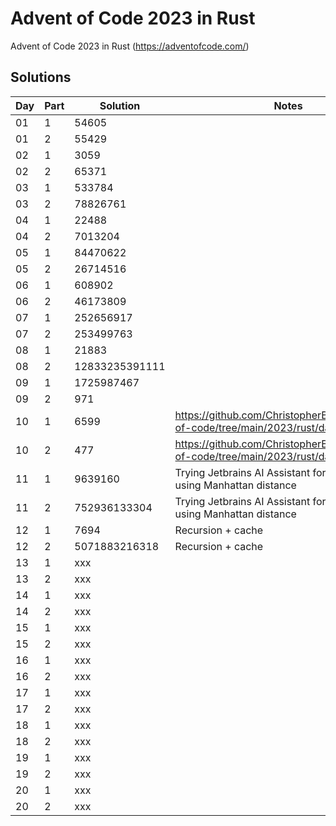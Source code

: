 # Advent of Code 2023 in Rust

Advent of Code 2023 in Rust (https://adventofcode.com/)

## Solutions

| Day | Part | Solution       | Notes                                                                                |
|-----|------|----------------|--------------------------------------------------------------------------------------|
| 01  | 1    | 54605          |                                                                                      |
| 01  | 2    | 55429          |                                                                                      |
| 02  | 1    | 3059           |                                                                                      | 
| 02  | 2    | 65371          |                                                                                      |
| 03  | 1    | 533784         |                                                                                      | 
| 03  | 2    | 78826761       |                                                                                      |
| 04  | 1    | 22488          |                                                                                      |
| 04  | 2    | 7013204        |                                                                                      |
| 05  | 1    | 84470622       |                                                                                      |
| 05  | 2    | 26714516       |                                                                                      |
| 06  | 1    | 608902         |                                                                                      |
| 06  | 2    | 46173809       |                                                                                      |
| 07  | 1    | 252656917      |                                                                                      |
| 07  | 2    | 253499763      |                                                                                      |
| 08  | 1    | 21883          |                                                                                      |
| 08  | 2    | 12833235391111 |                                                                                      |
| 09  | 1    | 1725987467     |                                                                                      |
| 09  | 2    | 971            |                                                                                      |
| 10  | 1    | 6599           | https://github.com/ChristopherBiscardi/advent-of-code/tree/main/2023/rust/day-10/src |
| 10  | 2    | 477            | https://github.com/ChristopherBiscardi/advent-of-code/tree/main/2023/rust/day-10/src |
| 11  | 1    | 9639160        | Trying Jetbrains AI Assistant for the first time, using Manhattan distance           |
| 11  | 2    | 752936133304   | Trying Jetbrains AI Assistant for the first time, using Manhattan distance           |
| 12  | 1    | 7694           | Recursion + cache                                                                    |
| 12  | 2    | 5071883216318  | Recursion + cache                                                                    |
| 13  | 1    | xxx            |                                                                                      |
| 13  | 2    | xxx            |                                                                                      |
| 14  | 1    | xxx            |                                                                                      |
| 14  | 2    | xxx            |                                                                                      |
| 15  | 1    | xxx            |                                                                                      |
| 15  | 2    | xxx            |                                                                                      |
| 16  | 1    | xxx            |                                                                                      |
| 16  | 2    | xxx            |                                                                                      |
| 17  | 1    | xxx            |                                                                                      |
| 17  | 2    | xxx            |                                                                                      |
| 18  | 1    | xxx            |                                                                                      |
| 18  | 2    | xxx            |                                                                                      |
| 19  | 1    | xxx            |                                                                                      |
| 19  | 2    | xxx            |                                                                                      |
| 20  | 1    | xxx            |                                                                                      |
| 20  | 2    | xxx            |                                                                                      |
